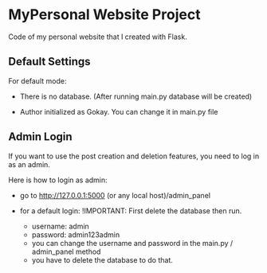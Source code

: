 # MyPersonal Website Project

Code of my personal website that I created with Flask. 

## Default Settings
For default mode: 

- There is no database. (After running main.py database will be created)

- Author initialized as Gokay. You can change it in main.py file

## Admin Login
If you want to use the post creation and deletion features, you need to log in as an admin.

Here is how to login as admin:

- go to
http://127.0.0.1:5000 (or any local host)/admin_panel

- for a default login:
   !IMPORTANT: First delete the database then run.
   - username: admin
   - password: admin123admin
   - you can change the username and password in the main.py / admin_panel method
   - you have to delete the database to do that.
